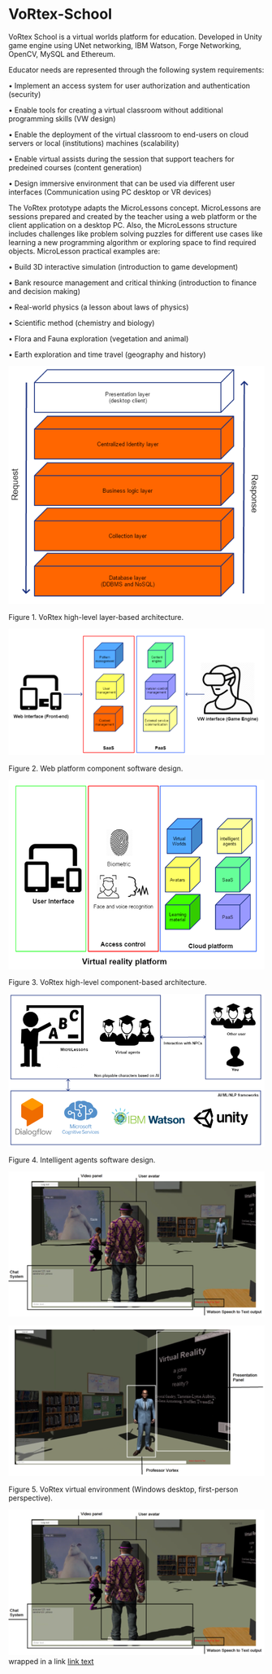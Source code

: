 # VoRtex-School
VoRtex School is a virtual worlds platform for education. Developed in Unity game engine using UNet networking, IBM Watson, Forge Networking, OpenCV, MySQL and Ethereum.

Educator needs are represented through the following system requirements:

•	Implement an access system for user authorization and authentication (security)

•	Enable tools for creating a virtual classroom without additional programming skills (VW design)

•	Enable the deployment of the virtual classroom to end-users on cloud servers or local (institutions) machines (scalability)

•	Enable virtual assists during the session that support teachers for predeined courses (content generation)

•	Design immersive environment that can be used via different user interfaces (Communication using PC desktop or VR devices)



The VoRtex prototype adapts the MicroLessons concept. MicroLessons are sessions prepared and created by the teacher using a web platform or the client application on a desktop PC. Also, the MicroLessons structure includes challenges like problem solving puzzles for different use cases like learning a new programming algorithm or exploring space to find required objects. MicroLesson practical examples are:

•	Build 3D interactive simulation (introduction to game development)

•	Bank resource management and critical thinking (introduction to finance and decision making)

•	Real-world physics (a lesson about laws of physics)

•	Scientific method (chemistry and biology)

•	Flora and Fauna exploration (vegetation and animal)

•	Earth exploration and time travel (geography and history)


![alt text](https://github.com/Aca1990/VoRtex-School/blob/master/Pictures/VoRtex%20high-level%20layer-based%20architecture.png?raw=true)

Figure 1. VoRtex high-level layer-based architecture.


![alt text](https://github.com/Aca1990/VoRtex-School/blob/master/Pictures/Web%20platform%20component%20software%20design.png?raw=true)

Figure 2. Web platform component software design.


![alt text](https://github.com/Aca1990/VoRtex-School/blob/master/Pictures/VoRtex%20high-level%20component-based%20architecture.png?raw=true)

Figure 3. VoRtex high-level component-based architecture.

![alt text](https://github.com/Aca1990/VoRtex-School/blob/master/Pictures/Intelligent%20agents%20software%20design.png?raw=true)

Figure 4. Intelligent agents software design.

![alt text](https://github.com/Aca1990/VoRtex-School/blob/master/Pictures/VoRtex%20virtual%20environment%20(Windows%20desktop%2C%20third-person%20perspective).png?raw=true)

![alt text](https://github.com/Aca1990/VoRtex-School/blob/master/Pictures/VoRtex%20virtual%20environment%20(Windows%20desktop%2C%20first-person%20perspective).png?raw=true)

Figure 5. VoRtex virtual environment (Windows desktop, first-person perspective).


![VoRtex prototype video](https://github.com/Aca1990/VoRtex-School/blob/master/Pictures/VoRtex%20virtual%20environment%20(Windows%20desktop%2C%20third-person%20perspective).png)
wrapped in a link
[link text](https://www.youtube.com/watch?v=xmUY6tadgkA&ab_channel=VoRtexteam "VoRtex prototype video")
